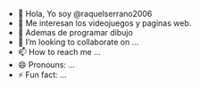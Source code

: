 - 👋 Hola, Yo soy  @raquelserrano2006
- 👀 Me interesan los videojuegos y paginas web.
- 🌱 Ademas de programar dibujo
- 💞️ I’m looking to collaborate on ...
- 📫 How to reach me ...
- 😄 Pronouns: ...
- ⚡ Fun fact: ...

<!---
raquelserrano2006/raquelserrano2006 is a ✨ special ✨ repository because its `README.md` (this file) appears on your GitHub profile.
You can click the Preview link to take a look at your changes.
--->
